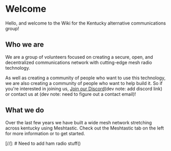 # Welcome

Hello, and welcome to the Wiki for the Kentucky alternative communications group!

## Who we are
We are a group of volunteers focused on creating a secure, open, and decentralized communications network with cutting-edge mesh radio technology.

As well as creating a community of people who want to use this technology, we are also creating a community of people who want to help build it.
So if you're interested in joining us, [Join our Discord]()(dev note: add discord link) or contact us at (dev note: need to figure out a contact email)!
## What we do

<tabs>
<tab title="Meshtastic">
Over the last few years we have built a wide mesh network stretching across kentucky using Meshtastic. Check out the Meshtastic tab on the left for more information or to get started.
</tab>
<tab title="Ham">

[//]: # Need to add ham radio stuff()
</tab>
</tabs>

